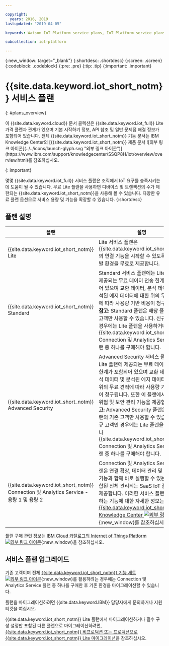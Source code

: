 ```yaml
---

copyright:
  years: 2016, 2019
lastupdated: "2019-04-05"

keywords: Watson IoT Platform service plans, IoT Platform service plans, free Lite plan

subcollection: iot-platform

---
```


{:new_window: target="\_blank"}
{:shortdesc: .shortdesc}
{:screen: .screen}
{:codeblock: .codeblock}
{:pre: .pre}
{:tip: .tip}
{:important: .important}

# {{site.data.keyword.iot_short_notm}} 서비스 플랜
{: #plans_overview}

<p>이 {{site.data.keyword.cloud}} 문서 콜렉션은 {{site.data.keyword.iot_full}} Lite 가격 플랜과 관계가 있으며 기본 시작하기 정보, API 참조 및 일반 문제점 해결 정보가 포함되어 있습니다.
전체 {{site.data.keyword.iot_short_notm}} 기능 문서는 IBM Knowledge Center의 [{{site.data.keyword.iot_short_notm}} 제품 문서 ![외부 링크 아이콘](../../icons/launch-glyph.svg "외부 링크 아이콘")](https://www.ibm.com/support/knowledgecenter/SSQP8H/iot/overview/overview.html)를 참조하십시오.
</p>
{: important}

몇몇 {{site.data.keyword.iot_full}} 서비스 플랜은 조직에서 IoT 요구를 충족시키는 데 도움이 될 수 있습니다. 무료 Lite 플랜을 사용하면 디바이스 및 트랜잭션의 수가 제한되는 {{site.data.keyword.iot_short_notm}}을 사용해 볼 수 있습니다. 다양한 유료 플랜 옵션으로 서비스 용량 및 기능을 확장할 수 있습니다.
{:shortdesc}

## 플랜 설명

플랜       |설명       
---------- | ------------
{{site.data.keyword.iot_short_notm}} Lite | Lite 서비스 플랜은 {{site.data.keyword.iot_short_notm}}의 연결 기능을 시작할 수 있도록 경량 개발 환경을 무료로 제공합니다.
{{site.data.keyword.iot_short_notm}} Standard | Standard 서비스 플랜에는 Lite 플랜에 제공되는 무료 데이터 전송 한계가 포함되어 있으며 교환 데이터, 분석 데이터 및 분석된 에지 데이터에 대한 위의 무료 견적에 따라 사용량 기반 비용이 청구됩니다. **참고:** Standard 플랜은 해당 플랜의 기존 고객만 사용할 수 있습니다. 신규 고객인 경우에는 Lite 플랜을 사용하거나 {{site.data.keyword.iot_short_notm}} Connection 및 Analytics Service 플랜 중 하나를 구매해야 합니다.
{{site.data.keyword.iot_short_notm}} Advanced Security | Advanced Security 서비스 플랜에는 Lite 플랜에 제공되는 무료 데이터 전송 한계가 포함되어 있으며 교환 데이터, 분석 데이터 및 분석된 에지 데이터에 대한 위의 무료 견적에 따라 사용량 기반 비용이 청구됩니다. 또한 이 플랜에서는 고급 위험 및 보안 관리 기능을 제공합니다. **참고:** Advanced Security 플랜은 해당 플랜의 기존 고객만 사용할 수 있습니다. 신규 고객인 경우에는 Lite 플랜을 사용하거나 {{site.data.keyword.iot_short_notm}} Connection 및 Analytics Service 플랜 중 하나를 구매해야 합니다.
{{site.data.keyword.iot_short_notm}} Connection 및 Analytics Service - 용량 1 및 용량 2 | Connection 및 Analytics Service 플랜은 연결 확장, 데이터 관리 및 고급 분석 기능과 함께 바로 실행할 수 있는 사전 통합된 전체 관리되는 SaaS IoT 플랫폼을 제공합니다. 이러한 서비스 플랜에서 제공하는 기능에 대한 자세한 정보는 [{{site.data.keyword.iot_short_notm}} Knowledge Center ![외부 링크 아이콘](../../icons/launch-glyph.svg "외부 링크 아이콘")](https://www.ibm.com/support/knowledgecenter/SSQP8H/iot/overview/overview.html){:new_window}를 참조하십시오.

플랜 구매 관련 정보는 [IBM Cloud 카탈로그의 Internet of Things Platform ![외부 링크 아이콘](../../icons/launch-glyph.svg "외부 링크 아이콘")](https://cloud.ibm.com/catalog/services/internet-of-things-platform){:new_window}을 참조하십시오.

## 서비스 플랜 업그레이드

기존 고객이며 전체 [{{site.data.keyword.iot_short_notm}} 기능 세트 ![외부 링크 아이콘](../../icons/launch-glyph.svg "외부 링크 아이콘")](https://www.ibm.com/support/knowledgecenter/SSQP8H/iot/overview/overview.html){:new_window}를 활용하려는 경우에는 Connection 및 Analytics Service 플랜 중 하나를 구매한 후 기존 환경을 마이그레이션할 수 있습니다.

플랜을 마이그레이션하려면 {{site.data.keyword.IBM}} 담당자에게 문의하거나 지원 티켓을 여십시오.

<!--- - To migrate from {{site.data.keyword.iot_short_notm}} Standard and Advanced Security plans, contact your {{site.data.keyword.IBM}} representative or raise a support ticket.--->
{{site.data.keyword.iot_short_notm}} Lite 플랜에서 마이그레이션하거나 필수 구성 설정만 포함된 다른 플랜으로 마이그레이션하려면, [{{site.data.keyword.iot_short_notm}} 비프로덕션 또는 프로덕션으로 {{site.data.keyword.iot_short_notm}} Lite 마이그레이션](/docs/services/IoT?topic=iot-platform-org_migration#org_migration)을 참조하십시오.
